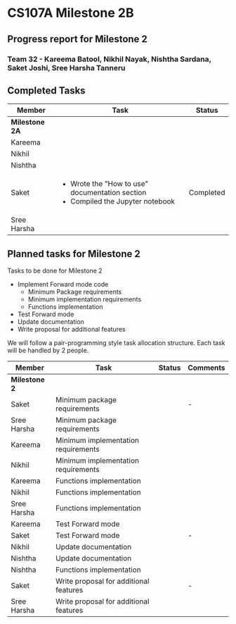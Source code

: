 # CS107A Milestone 2B
## Progress report for Milestone 2
### Team 32 - Kareema Batool, Nikhil Nayak, Nishtha Sardana, Saket Joshi, Sree Harsha Tanneru

## Completed Tasks

| **Member**       | **Task**                                                                                                 | **Status** |
|------------------|----------------------------------------------------------------------------------------------------------|------------|
| **Milestone 2A** |                                                                                                          |            |
| Kareema          |                                                                                                          |            |
| Nikhil           |                                                                                                          |            |
| Nishtha          |                                                                                                          |            |
| Saket            | <ul><li> Wrote the "How to use" documentation section </li><li> Compiled the Jupyter notebook </li></ul> | Completed  |
| Sree Harsha      |                                                                                                          |            |

## Planned tasks for Milestone 2

Tasks to be done for Milestone 2
* Implement Forward mode code
  * Minimum Package requirements
  * Minimum implementation requirements
  * Functions implementation
* Test Forward mode
* Update documentation
* Write proposal for additional features

We will follow a pair-programming style task allocation structure. Each task will be handled by 2 people.

| **Member**      | **Task**         | **Status** | **Comments** |
|-----------------|------------------|------------|--------------|
| **Milestone 2** |                  |            |              |
| Saket           | Minimum package requirements |            | -            |
| Sree Harsha     | Minimum package requirements                |            |              |
| Kareema         | Minimum implementation requirements                |            |              |
| Nikhil          | Minimum implementation requirements                |            |              |
| Kareema         | Functions implementation                |            |              |
| Nikhil          | Functions implementation                |            |              |
| Sree Harsha     | Functions implementation                |            |              |
| Kareema         | Test Forward mode                |            |              |
| Saket           | Test Forward mode |            | -            |
| Nikhil          | Update documentation                |            |              |
| Nishtha         | Update documentation                |            |              |
| Nishtha         | Functions implementation                |            |              |
| Saket           | Write proposal for additional features |            | -            |
| Sree Harsha     | Write proposal for additional features                |            |      |
              


